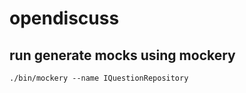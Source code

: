 # opendiscuss

## run generate mocks using mockery

```
./bin/mockery --name IQuestionRepository
```
